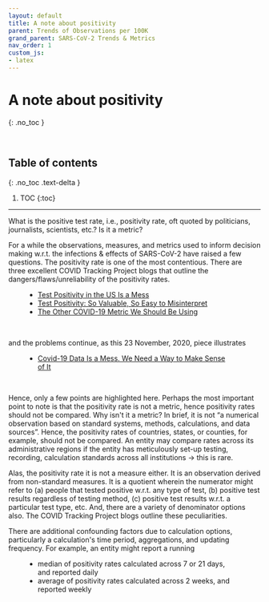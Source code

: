 ```yaml
---
layout: default
title: A note about positivity
parent: Trends of Observations per 100K
grand_parent: SARS-CoV-2 Trends & Metrics
nav_order: 1
custom_js:
- latex
---
```


# A note about positivity
{: .no_toc }

<br>

## Table of contents
{: .no_toc .text-delta }

1. TOC
{:toc}

---


<p>What is the positive test rate, i.e., positivity rate, oft quoted by politicians, journalists, scientists, etc.?  Is it a metric?</p>

<p>For a while the observations, measures, and metrics used to inform decision making w.r.t. the infections & effects of SARS-CoV-2 have raised a few questions.   The positivity rate is one of the most contentious.  There are three excellent COVID Tracking Project blogs that outline the dangers/flaws/unreliability of the positivity rates.</p>

<div style="margin-left: 35px;margin-right: 55px">
  <ul>
    <li><a href="https://covidtracking.com/blog/test-positivity-in-the-us-is-a-mess" target="\\\_blank">Test Positivity in the US Is a Mess</a></li>
    <li><a href="https://covidtracking.com/blog/test-positivity" target="\\\_blank">Test Positivity: So Valuable, So Easy to Misinterpret</a></li>
    <li><a href="https://covidtracking.com/blog/the-other-covid-19-metric" target="\\\_blank">The Other COVID-19 Metric We Should Be Using</a></li>
  </ul>
</div>

<br>

and the problems continue, as this 23 November, 2020, piece illustrates

<div style="margin-left: 35px;margin-right: 55px">
  <ul>
    <li><a href="https://www.nytimes.com/2020/11/23/opinion/coronavirus-testing.html?action=click&module=Opinion&pgtype=Homepage">Covid-19 Data Is a Mess. We Need a Way to Make Sense of It</a></li>
  </ul>
</div>

<br>

<p>Hence, only a few points are highlighted here.  Perhaps the most important point to note is that the positivity rate is not a metric, hence positivity rates should not be compared.  Why isn't it a metric?  In brief, it is not “a numerical observation based on standard systems, methods, calculations, and data sources”.  Hence, the positivity rates of countries, states, or counties, for example, should not be compared.  An entity may compare rates across its administrative regions if the entity has meticulously set-up testing, recording, calculation standards across all institutions → this is rare.</p>

<p>Alas, the positivity rate it is not a measure either.  It is an observation derived from non-standard measures.   It is a quotient wherein the numerator might refer to (a) people that tested positive w.r.t. any type of test, (b) positive test results regardless of testing method, (c) positive test results w.r.t. a particular test type, etc.  And, there are a variety of denominator options also.  The COVID Tracking Project blogs outline these peculiarities.</p>

<p>There are additional confounding factors due to calculation options, particularly a calculation's time period, aggregations, and updating frequency.  For example, an entity might report a running</p>

<div style="margin-left: 35px;margin-right: 55px">
  <ul>
    <li>median of positivity rates calculated across 7 or 21 days, and reported daily</li>
    <li>average of positivity rates calculated across 2 weeks, and reported weekly</li>
  </ul>
</div>

<br>
<br>
<br>
<br>
